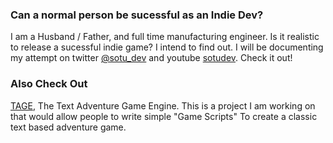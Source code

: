 ### Can a normal person be sucessful as an Indie Dev?
I am a Husband / Father, and full time manufacturing engineer. Is it realistic to release a sucessful indie game?
I intend to find out. I will be documenting my attempt on twitter [@sotu_dev](https://twitter.com/sotu_dev) and youtube [sotudev](https://www.youtube.com/channel/UCs_Etu4p72kWgAXRwJwwytA). Check it out!

### Also Check Out
[TAGE](https://github.com/silverback338/tage), The Text Adventure Game Engine. This is a project I am working on that would allow people to write simple "Game Scripts" To create a classic text based adventure game. 

<!--
**silverback338/silverback338** is a ✨ _special_ ✨ repository because its `README.md` (this file) appears on your GitHub profile.

Here are some ideas to get you started:

- 🔭 I’m currently working on ...
- 🌱 I’m currently learning ...
- 👯 I’m looking to collaborate on ...
- 🤔 I’m looking for help with ...
- 💬 Ask me about ...
- 📫 How to reach me: ...
- 😄 Pronouns: ...
- ⚡ Fun fact: ...
-->
